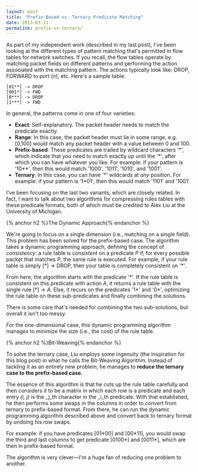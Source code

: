 ```yaml
---
layout: post
title: "Prefix-Based vs. Ternary Predicate Matching"
date: 2013-03-11
permalink: prefix-vs-ternary/
---
```


As part of my independent work (described in my last post), I've been looking at the different types of pattern matching that's permitted in flow tables for network switches. If you recall, the flow tables operate by matching packet fields on different patterns and performing the action associated with the matching pattern. The actions typically look like: DROP, FORWARD to port (n), etc. Here's a sample table:

    [01**] -> DROP
    [001*] -> FWD
    [0***] -> DROP
    [1***] -> FWD

In general, the patterns come in one of four varieties:

*   **Exact**: Self-explanatory. The packet header needs to match the predicate exactly. 
*   **Range**: In this case, the packet header must lie in some range, e.g. [0,100] would match any packet header with a value between 0 and 100.
*   **Prefix-based**: These predicates are trailed by wildcard characters '*', which indicate that you need to match exactly up until the '\*', after which you can have whatever you like. For example: if your pattern is '10\*\*', then this would match '1000', '1011', '1010', and '1001'.
*   **Ternary**: In this case, you can have '\*' wildcards at _any_ position. For example: if your pattern is '1\*01', then this would match '1101' and '1001'.

I've been focusing on the last two variants, which are closely related. In fact, I want to talk about two algorithms for compressing rules tables with these predicate formats, both of which must be credited to Alex Liu at the University of Michigan.

{% anchor h2 %}The Dynamic Approach{% endanchor %}

We're going to focus on a single dimension (i.e., matching on a single field). This problem has been solved for the prefix-based case. The algorithm takes a dynamic programming approach, defining the concept of _consistency_: a rule table is _consistent_ on a predicate _P_ if, for every possible packet that matches _P_, the same rule is executed. For example, if your rule table is simply [\*] -> DROP, then your table is completely consistent on '\*'.

From here, the algorithm starts with the predicate '\*'. If the rule table is consistent on this predicate with action _A_, it returns a rule table with the single rule [\*] -> _A_. Else, it recurs on the predicates '1\*' and '0\*', optimizing the rule table on these sub-predicates and finally combining the solutions.

There is some care that's needed for combining the two sub-solutions, but overall it isn't too messy.

For the one-dimensional case, this dynamic programming algorithm manages to minimize the size (i.e., the cost) of the rule table.

{% anchor h2 %}Bit-Weaving{% endanchor %}

To solve the ternary case, Liu employs some ingenuity (the inspiration for this blog post) in what he calls the Bit-Weaving Algorithm. Instead of tackling it as an entirely new problem, he manages to **reduce the ternary case to the prefix-based case.**

The essence of this algorithm is that he cuts up the rule table carefully and then considers it to be a matrix in which each row is a predicate and each entry _(i, j)_ is the _j_th character in the _i_th predicate. With that established, he then performs some swaps in the columns in order to convert from ternary to prefix-based format. From there, he can run the dynamic programming algorithm described above and convert back to ternary format by undoing his row swaps. 

For example: if you have predicates [01\*00] and [00\*11], you would swap the third and last columns to get predicate [0100\*] and [0011\*], which are then in prefix-based format.

The algorithm is very clever—I'm a huge fan of reducing one problem to another.
